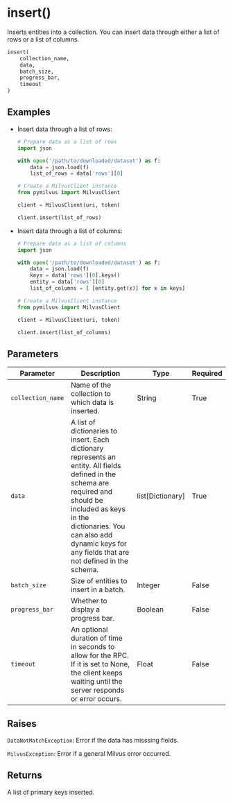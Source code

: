 # insert()

Inserts entities into a collection. You can insert data through either a list of rows or a list of columns.

```python
insert(
    collection_name,
    data,
    batch_size,
    progress_bar,
    timeout
)
```

## Examples

- Insert data through a list of rows:

    ```python
    # Prepare data as a list of rows
    import json

    with open('/path/to/downloaded/dataset') as f:
        data = json.load(f)
        list_of_rows = data['rows'][0]

    # Create a MilvusClient instance
    from pymilvus import MilvusClient

    client = MilvusClient(uri, token)

    client.insert(list_of_rows)
    ```

- Insert data through a list of columns:

    ```python
    # Prepare data as a list of columns
    import json

    with open('/path/to/downloaded/dataset') as f:
        data = json.load(f)
        keys = data['rows'][0].keys()
        entity = data['rows'][0]
        list_of_columns = [ [entity.get(x)] for x in keys]

    # Create a MilvusClient instance
    from pymilvus import MilvusClient

    client = MilvusClient(uri, token)

    client.insert(list_of_columns)
    ```

## Parameters

| Parameter          | Description                          | Type     | Required |
|--------------------|--------------------------------------|----------|----------|
| `collection_name` | Name of the collection to which data is inserted. | String | True    |
| `data` | A list of dictionaries to insert. Each dictionary represents an entity. All fields defined in the schema are required and should be included as keys in the dictionaries. You can also add dynamic keys for any fields that are not defined in the schema.| list[Dictionary] | True     |
| `batch_size` | Size of entities to insert in a batch. | Integer | False    |
| `progress_bar` | Whether to display a progress bar. | Boolean | False    |
| `timeout` | An optional duration of time in seconds to allow for the RPC. If it is set to None, the client keeps waiting until the server responds or error occurs. | Float | False     |

## Raises

`DataNotMatchException`: Error if the data has misssing fields.

`MilvusException`: Error if a general Milvus error occurred.

## Returns

A list of primary keys inserted.